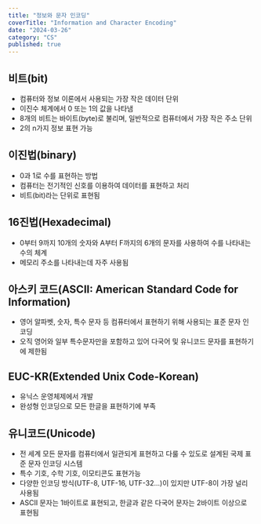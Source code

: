 ```yaml
---
title: "정보와 문자 인코딩"
coverTitle: "Information and Character Encoding"
date: "2024-03-26"
category: "CS"
published: true
---
```


## 비트(bit)

- 컴퓨터와 정보 이론에서 사용되는 가장 작은 데이터 단위
- 이진수 체계에서 0 또는 1의 값을 나타냄
- 8개의 비트는 바이트(byte)로 불리며, 일반적으로 컴퓨터에서 가장 작은 주소 단위
- 2의 n가지 정보 표현 가능

## 이진법(binary)

- 0과 1로 수를 표현하는 방법
- 컴퓨터는 전기적인 신호를 이용하여 데이터를 표현하고 처리
- 비트(bit)라는 단위로 표현됨

## 16진법(Hexadecimal)

- 0부터 9까지 10개의 숫자와 A부터 F까지의 6개의 문자를 사용하여 수를 나타내는 수의 체계
- 메모리 주소를 나타내는데 자주 사용됨

## 아스키 코드(ASCII: American Standard Code for Information)

- 영어 알파벳, 숫자, 특수 문자 등 컴퓨터에서 표현하기 위해 사용되는 표준 문자 인코딩
- 오직 영어와 일부 특수문자만을 포함하고 있어 다국어 및 유니코드 문자를 표현하기에 제한됨

## EUC-KR(Extended Unix Code-Korean)

- 유닉스 운영체제에서 개발
- 완성형 인코딩으로 모든 한글을 표현하기에 부족

## 유니코드(Unicode)

- 전 세계 모든 문자를 컴퓨터에서 일관되게 표현하고 다룰 수 있도로 설계된 국제 표준 문자 인코딩 시스템
- 특수 기호, 수학 기호, 이모티콘도 표현가능
- 다양한 인코딩 방식(UTF-8, UTF-16, UTF-32...)이 있지만 UTF-8이 가장 널리 사용됨
- ASCII 문자는 1바이트로 표현되고, 한글과 같은 다국어 문자는 2바이트 이상으로 표현됨
